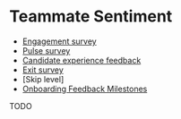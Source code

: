 # Teammate Sentiment

- [Engagement survey](engagement-survey.md)
- [Pulse survey](pulse-survey.md)
- [Candidate experience feedback](candidate-experience-feedback.md)
- [Exit survey](exit-survey.md)
- [Skip level]
- [Onboarding Feedback Milestones](../../../../../company-info-and-process/onboarding/onboarding-feedback-milestones.md)

TODO
